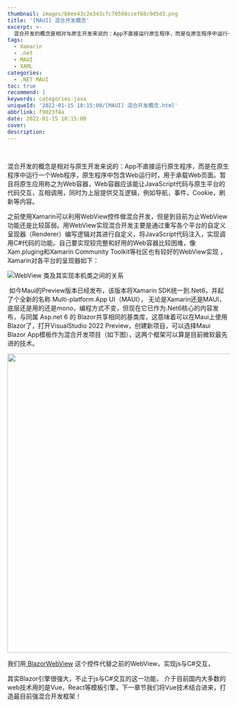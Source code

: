 ```yaml
---
thumbnail: images/b6ee43c2e343cfc78508ccef68c9d5d3.png
title: '[MAUI] 混合开发概念'
excerpt: >-
  混合开发的概念是相对与原生开发来说的：App不直接运行原生程序，而是在原生程序中运行一个Web程序，原生程序中包含Web运行时，用于承载Web页面。暂且将原生应用称之为Web容器，Web容器应该能让JavaScript代码与原生平台的代码交互，互相调用，同时为上层提供交互逻辑，例如导航，事件，Cookie，刷新等内容。之前使用Xamarin可以利用WebView控件做混合开发，但是到目前为止WebView功能还是比较孱弱。用WebView实现混合开发主要是通过重写各个平台的自定义呈现器（Renderer
tags:
  - Xamarin
  - .net
  - MAUI
  - XAML
categories:
  - .NET MAUI
toc: true
recommend: 1
keywords: categories-java
uniqueId: '2022-01-15 10:15:00/[MAUI] 混合开发概念.html'
abbrlink: f9023f4a
date: 2022-01-15 10:15:00
cover:
description:
---
```

<p><span data-cke-copybin-start="1"><span data-cke-copybin-start="1">​</span></span></p><p>混合开发的概念是相对与原生开发来说的：App不直接运行原生程序，而是在原生程序中运行一个Web程序，原生程序中包含Web运行时，用于承载Web页面。暂且将原生应用称之为Web容器，Web容器应该能让JavaScript代码与原生平台的代码交互，互相调用，同时为上层提供交互逻辑，例如导航，事件，Cookie，刷新等内容。</p><p>之前使用Xamarin可以利用WebView控件做混合开发，但是到目前为止WebView功能还是比较孱弱。用WebView实现混合开发主要是通过重写各个平台的自定义呈现器（Renderer）编写逻辑对其进行自定义，将JavaScript代码注入，实现调用C#代码的功能。自己要实现较完整和好用的Web容器比较困难，像Xam.pluging和Xamarin Community Toolkit等社区也有较好的WebView实现 ，Xamarin对各平台的呈现器如下：</p><div class="cke_widget_wrapper cke_widget_block cke_widget_image cke_image_nocaption cke_widget_selected" data-cke-display-name="图像" data-cke-filter="off" data-cke-widget-id="2" data-cke-widget-wrapper="1">
<p class="cke_widget_element" data-cke-widget-data="%7B%22hasCaption%22%3Afalse%2C%22src%22%3A%22https%3A%2F%2Fimg-blog.csdnimg.cn%2Fimg_convert%2Fb6ee43c2e343cfc78508ccef68c9d5d3.png%22%2C%22alt%22%3A%22WebView%20%E7%B1%BB%E5%8F%8A%E5%85%B6%E5%AE%9E%E7%8E%B0%E6%9C%AC%E6%9C%BA%E7%B1%BB%E4%B9%8B%E9%97%B4%E7%9A%84%E5%85%B3%E7%B3%BB%22%2C%22width%22%3A%22%22%2C%22height%22%3A%22%22%2C%22lock%22%3Atrue%2C%22align%22%3A%22center%22%2C%22classes%22%3Anull%7D" data-cke-widget-keep-attr="0" data-cke-widget-upcasted="1" data-widget="image"><span class="cke_image_resizer_wrapper"><img alt="WebView 类及其实现本机类之间的关系" data-cke-saved-src="https://img-blog.csdnimg.cn/img_convert/b6ee43c2e343cfc78508ccef68c9d5d3.png" src="b6ee43c2e343cfc78508ccef68c9d5d3.png"/><span class="cke_image_resizer" title="点击并拖拽以改变尺寸">​</span></span></p>
</div><p> 如今Maui的Preview版本已经发布，该版本将Xamarin SDK统一到.Net6，并起了个全新的名称 Multi-platform App UI（MAUI）， 无论是Xamarin还是MAUI，底层还是用的还是mono，编程方式不变，但现在它已作为.Net6核心的内容发布，与同属 Asp.net 6 的 Blazor共享相同的基类库，这意味着可以在Maui上使用Blazor了，打开VisualStudio 2022 Preview，创建新项目，可以选择Maui Blazor App模板作为混合开发项目（如下图），这两个框架可以算是目前微软最先进的技术。</p><p><span class="cke_widget_wrapper cke_widget_inline cke_widget_image cke_image_nocaption cke_widget_selected" data-cke-display-name="图像" data-cke-filter="off" data-cke-widget-id="1" data-cke-widget-wrapper="1"><img alt="" class="cke_widget_element" data-cke-saved-src="https://img-blog.csdnimg.cn/2d59e3cfe88e451f95bb4f33d6fd3de9.png?x-oss-process=image/watermark,type_d3F5LXplbmhlaQ,shadow_50,text_Q1NETiBA5p6X5pmTbHg=,size_20,color_FFFFFF,t_70,g_se,x_16" data-cke-widget-data="%7B%22hasCaption%22%3Afalse%2C%22src%22%3A%22https%3A%2F%2Fimg-blog.csdnimg.cn%2F2d59e3cfe88e451f95bb4f33d6fd3de9.png%3Fx-oss-process%3Dimage%2Fwatermark%2Ctype_d3F5LXplbmhlaQ%2Cshadow_50%2Ctext_Q1NETiBA5p6X5pmTbHg%3D%2Csize_20%2Ccolor_FFFFFF%2Ct_70%2Cg_se%2Cx_16%22%2C%22alt%22%3A%22%22%2C%22width%22%3A%221026%22%2C%22height%22%3A%22679%22%2C%22lock%22%3Atrue%2C%22align%22%3A%22none%22%2C%22classes%22%3Anull%7D" data-cke-widget-keep-attr="0" data-cke-widget-upcasted="1" data-widget="image" height="679" src="2d59e3cfe88e451f95bb4f33d6fd3de9.png" width="1026"/></span></p><p>我们用<span class="cke_widget_wrapper cke_widget_inline cke_widget_csdnlink cke_widget_selected" data-cke-display-name="a" data-cke-filter="off" data-cke-widget-id="0" data-cke-widget-wrapper="1"><a class="cke_widget_editable cke_widget_element" data-cke-enter-mode="2" data-cke-saved-href="https://github.com/dotnet/maui/tree/main/src/BlazorWebView" data-cke-widget-data="%7B%22url%22%3A%22https%3A%2F%2Fgithub.com%2Fdotnet%2Fmaui%2Ftree%2Fmain%2Fsrc%2FBlazorWebView%22%2C%22text%22%3A%22%C2%A0BlazorWebView%22%2C%22desc%22%3A%22%22%2C%22icon%22%3A%22https%3A%2F%2Fcsdnimg.cn%2Frelease%2Fblog_editor_html%2Frelease1.9.5%2Fckeditor%2Fplugins%2FCsdnLink%2Ficons%2Ficon-default.png%3Ft%3DLA92%22%2C%22isCard%22%3Afalse%2C%22hasResquest%22%3Atrue%2C%22iconDefault%22%3A%22https%3A%2F%2Fcsdnimg.cn%2Frelease%2Fblog_editor_html%2Frelease1.9.7%2Fckeditor%2Fplugins%2FCsdnLink%2Ficons%2Ficon-default.png%3Ft%3DLBL2%22%2C%22id%22%3A%22f2VIeU-1642212876488%22%2C%22classes%22%3Anull%7D" data-cke-widget-editable="text" data-cke-widget-keep-attr="0" data-cke-widget-upcasted="1" data-link-icon="https://csdnimg.cn/release/blog_editor_html/release1.9.5/ckeditor/plugins/CsdnLink/icons/icon-default.png?t=LA92" data-link-title=" BlazorWebView" data-widget="csdnlink" href="https://github.com/dotnet/maui/tree/main/src/BlazorWebView" title=" BlazorWebView"> BlazorWebView</a> 这个控件代替之前的WebView，实现js与C#交互，</span></p><p>其实Blazor引擎很强大，不止于js与C#交互的这一功能， 介于目前国内大多数的web技术用的是Vue，React等模板引擎，下一章节我们将Vue技术结合进来，打造最目前强混合开发框架！</p><p><span data-cke-copybin-start="1"><span data-cke-copybin-end="1">​</span></span></p>